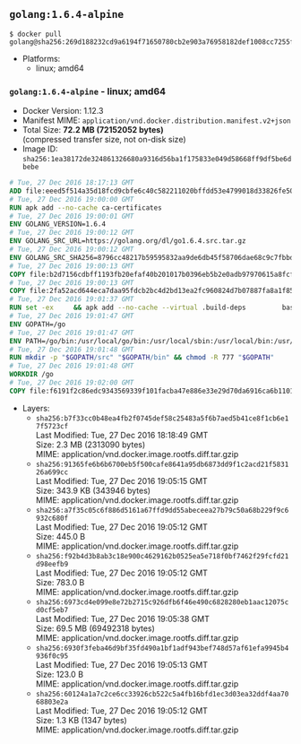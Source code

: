 ## `golang:1.6.4-alpine`

```console
$ docker pull golang@sha256:269d188232cd9a6194f71650780cb2e903a76958182def1008cc7255f6f457d6
```

-	Platforms:
	-	linux; amd64

### `golang:1.6.4-alpine` - linux; amd64

-	Docker Version: 1.12.3
-	Manifest MIME: `application/vnd.docker.distribution.manifest.v2+json`
-	Total Size: **72.2 MB (72152052 bytes)**  
	(compressed transfer size, not on-disk size)
-	Image ID: `sha256:1ea38172de324861326680a9316d56ba1f175833e049d58668ff9df5be6dbebe`

```dockerfile
# Tue, 27 Dec 2016 18:17:13 GMT
ADD file:eeed5f514a35d18fcd9cbfe6c40c582211020bffdd53e4799018d33826fe5067 in / 
# Tue, 27 Dec 2016 19:00:00 GMT
RUN apk add --no-cache ca-certificates
# Tue, 27 Dec 2016 19:00:01 GMT
ENV GOLANG_VERSION=1.6.4
# Tue, 27 Dec 2016 19:00:12 GMT
ENV GOLANG_SRC_URL=https://golang.org/dl/go1.6.4.src.tar.gz
# Tue, 27 Dec 2016 19:00:12 GMT
ENV GOLANG_SRC_SHA256=8796cc48217b59595832aa9de6db45f58706dae68c9c7fbbd78c9fdbe3cd9032
# Tue, 27 Dec 2016 19:00:13 GMT
COPY file:b2d7156cdbff1193fb20efaf40b201017b0396eb5b2e0adb97970615a8fcf61d in / 
# Tue, 27 Dec 2016 19:00:13 GMT
COPY file:2fa52acd644eca7daa95fdcb2bc4d2bd13ea2fc960824d7b07887fa8a1f85ac0 in / 
# Tue, 27 Dec 2016 19:01:37 GMT
RUN set -ex 	&& apk add --no-cache --virtual .build-deps 		bash 		gcc 		musl-dev 		openssl 		go 		&& export GOROOT_BOOTSTRAP="$(go env GOROOT)" 		&& wget -q "$GOLANG_SRC_URL" -O golang.tar.gz 	&& echo "$GOLANG_SRC_SHA256  golang.tar.gz" | sha256sum -c - 	&& tar -C /usr/local -xzf golang.tar.gz 	&& rm golang.tar.gz 	&& cd /usr/local/go/src 	&& patch -p2 -i /no-pic.patch 	&& patch -p2 -i /17847.patch 	&& ./make.bash 		&& rm -rf /*.patch 	&& apk del .build-deps
# Tue, 27 Dec 2016 19:01:47 GMT
ENV GOPATH=/go
# Tue, 27 Dec 2016 19:01:47 GMT
ENV PATH=/go/bin:/usr/local/go/bin:/usr/local/sbin:/usr/local/bin:/usr/sbin:/usr/bin:/sbin:/bin
# Tue, 27 Dec 2016 19:01:48 GMT
RUN mkdir -p "$GOPATH/src" "$GOPATH/bin" && chmod -R 777 "$GOPATH"
# Tue, 27 Dec 2016 19:01:48 GMT
WORKDIR /go
# Tue, 27 Dec 2016 19:02:00 GMT
COPY file:f6191f2c86edc9343569339f101facba47e886e33e29d70da6916ca6b1101a53 in /usr/local/bin/ 
```

-	Layers:
	-	`sha256:b7f33cc0b48ea4fb2f0745def58c25483a5f6b7aed5b41ce8f1cb6e17f5723cf`  
		Last Modified: Tue, 27 Dec 2016 18:18:49 GMT  
		Size: 2.3 MB (2313090 bytes)  
		MIME: application/vnd.docker.image.rootfs.diff.tar.gzip
	-	`sha256:91365fe6b6b6700eb5f500cafe8641a95db6873dd9f1c2acd21f583126a699cc`  
		Last Modified: Tue, 27 Dec 2016 19:05:15 GMT  
		Size: 343.9 KB (343946 bytes)  
		MIME: application/vnd.docker.image.rootfs.diff.tar.gzip
	-	`sha256:a7f35c05c6f886d5161a67ffd9dd55abeceea27b79c50a68b229f9c6932c680f`  
		Last Modified: Tue, 27 Dec 2016 19:05:12 GMT  
		Size: 445.0 B  
		MIME: application/vnd.docker.image.rootfs.diff.tar.gzip
	-	`sha256:f92b4d3b8ab3c18e900c4629162b0525ea5e718f0bf7462f29fcfd21d98eefb9`  
		Last Modified: Tue, 27 Dec 2016 19:05:12 GMT  
		Size: 783.0 B  
		MIME: application/vnd.docker.image.rootfs.diff.tar.gzip
	-	`sha256:6973cd4e099e8e72b2715c926dfb6f46e490c6828280eb1aac12075cd0cf5eb7`  
		Last Modified: Tue, 27 Dec 2016 19:05:38 GMT  
		Size: 69.5 MB (69492318 bytes)  
		MIME: application/vnd.docker.image.rootfs.diff.tar.gzip
	-	`sha256:6930f3feba46d9bf35fd490a1bf1adf943bef748d57af61efa9945b4936f0c95`  
		Last Modified: Tue, 27 Dec 2016 19:05:13 GMT  
		Size: 123.0 B  
		MIME: application/vnd.docker.image.rootfs.diff.tar.gzip
	-	`sha256:60124a1a7c2ce6cc33926cb522c5a4fb16bfd1ec3d03ea32ddf4aa7068803e2a`  
		Last Modified: Tue, 27 Dec 2016 19:05:12 GMT  
		Size: 1.3 KB (1347 bytes)  
		MIME: application/vnd.docker.image.rootfs.diff.tar.gzip
